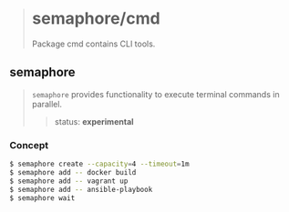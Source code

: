 > # semaphore/cmd
>
> Package cmd contains CLI tools.

## semaphore

> `semaphore` provides functionality to execute terminal commands in parallel.
> > status: **experimental**

### Concept

```bash
$ semaphore create --capacity=4 --timeout=1m
$ semaphore add -- docker build
$ semaphore add -- vagrant up
$ semaphore add -- ansible-playbook
$ semaphore wait
```
